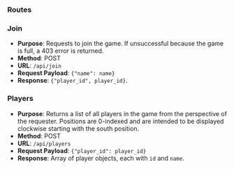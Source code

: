 ### Routes

### Join

- **Purpose**: Requests to join the game.  If unsuccessful because the game is full, a 403 error is returned.
- **Method**: POST
- **URL**: `/api/join`
- **Request Payload**: `{"name": name}`
- **Response**: `{"player_id", player_id}`.

### Players

- **Purpose**: Returns a list of all players in the game from the perspective of the requester.  Positions are 0-indexed and are intended to be displayed clockwise starting with the south position.
- **Method**: POST
- **URL**: `/api/players`
- **Request Payload**: `{"player_id": player_id}`
- **Response**: Array of player objects, each with `id` and `name`.
